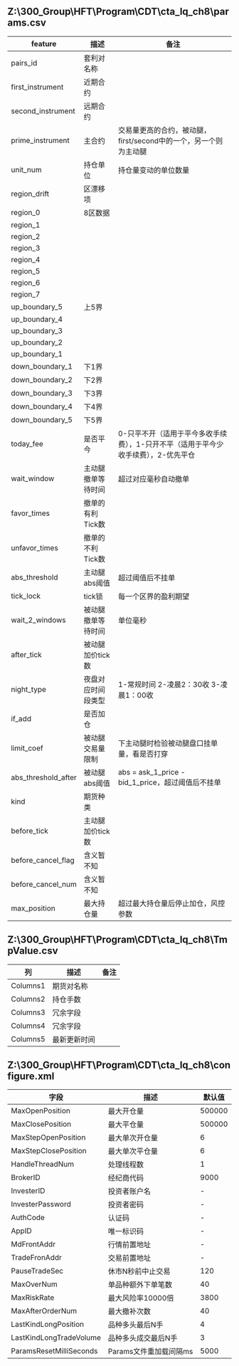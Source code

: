 ## Z:\300_Group\HFT\Program\CDT\cta_lq_ch8\params.csv

| feature        | 描述                      |  备注                   |
| -------------- | ------------------------- |  ---------------------- |
| pairs_id | 套利对名称 | |
| first_instrument | 近期合约 | |
| second_instrument | 远期合约 | |
| prime_instrument | 主合约 | 交易量更高的合约，被动腿，first/second中的一个，另一个则为主动腿 |
| unit_num | 持仓单位 | 持仓量变动的单位数量 |
| region_drift | 区漂移项 |  |
| region_0 | 8区数据 |  |
| region_1 | | |
| region_2 | | |
| region_3 | | |
| region_4 | | |
| region_5 | | |
| region_6 | | |
| region_7 | | |
| up_boundary_5 | 上5界 |  |
| up_boundary_4 | | |
| up_boundary_3 | | |
| up_boundary_2 | | |
| up_boundary_1 | | |
| down_boundary_1 | 下1界 |  |
| down_boundary_2 | 下2界 |  |
| down_boundary_3 | 下3界 |  |
| down_boundary_4 | 下4界 |  |
| down_boundary_5 | 下5界 |  |
| today_fee | 是否平今 | 0-只平不开（适用于平今多收手续费），1-只开不平（适用于平今少收手续费），2-优先平仓 |
| wait_window | 主动腿撤单等待时间 | 超过对应毫秒自动撤单 |
| favor_times | 撤单的有利Tick数 | |
| unfavor_times | 撤单的不利Tick数 | |
| abs_threshold | 主动腿abs阈值 | 超过阈值后不挂单 |
| tick_lock | tick锁 | 每一个区界的盈利期望 |
| wait_2_windows | 被动腿撤单等待时间 | 单位毫秒 |
| after_tick | 被动腿加价tick数 | |
| night_type | 夜盘对应时间段类型 | 1-常规时间 2-凌晨2：30收 3-凌晨1：00收 |
| if_add | 是否加仓 | |
| limit_coef | 被动腿交易量限制 | 下主动腿时检验被动腿盘口挂单量，看是否打穿 |
| abs_threshold_after | 被动腿abs阈值 | abs = ask_1_price - bid_1_price，超过阈值后不挂单 |
| kind | 期货种类 | |
| before_tick | 主动腿加价tick数 | |
| before_cancel_flag | 含义暂不知 | |
| before_cancel_num | 含义暂不知 | |
| max_position | 最大持仓量 | 超过最大持仓量后停止加仓，风控参数 |

## Z:\300_Group\HFT\Program\CDT\cta_lq_ch8\TmpValue.csv

| 列       | 描述         | 备注 |
| -------- | ------------ | ---- |
| Columns1 | 期货对名称   |      |
| Columns2 | 持仓手数     |      |
| Columns3 | 冗余字段     |      |
| Columns4 | 冗余字段     |      |
| Columns5 | 最新更新时间 |      |

## Z:\300_Group\HFT\Program\CDT\cta_lq_ch8\configure.xml

| 字段                    | 描述                   | 默认值 |
| ----------------------- | ---------------------- | ------ |
| MaxOpenPosition         | 最大开仓量             | 500000 |
| MaxClosePosition        | 最大平仓量             | 500000 |
| MaxStepOpenPosition     | 最大单次开仓量         | 6      |
| MaxStepClosePosition    | 最大单次平仓量         | 6      |
| HandleThreadNum         | 处理线程数             | 1      |
| BrokerID                | 经纪商代码             | 9000   |
| InvesterID              | 投资者账户名           | -      |
| InvesterPassword        | 投资者密码             | -      |
| AuthCode                | 认证码                 | -      |
| AppID                   | 唯一标识码             | -      |
| MdFrontAddr             | 行情前置地址           | -      |
| TradeFronAddr           | 交易前置地址           | -      |
| PauseTradeSec           | 休市N秒前中止交易      | 120    |
| MaxOverNum              | 单品种额外下单笔数     | 40     |
| MaxRiskRate             | 最大风险率10000倍      | 3800   |
| MaxAfterOrderNum        | 最大撤补次数           | 40     |
| LastKindLongPosition    | 品种多头最后N手        | 4      |
| LastKindLongTradeVolume | 品种多头成交最后N手    | 3      |
| ParamsResetMilliSeconds | Params文件重加载间隔ms | 5000   |

